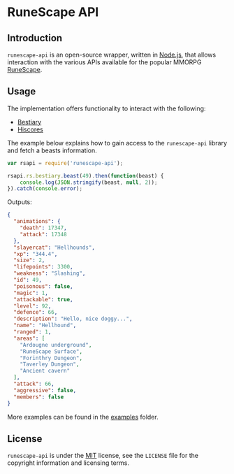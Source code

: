 # RuneScape API

## Introduction

`runescape-api` is an open-source wrapper, written in [Node.js][nodejs], that allows interaction with the various APIs available for the popular MMORPG [RuneScape][runescape].

## Usage

The implementation offers functionality to interact with the following:

* [Bestiary][bestiary]
* [Hiscores][hiscores]

The example below explains how to gain access to the `runescape-api` library and fetch a beasts information.

```javascript
var rsapi = require('runescape-api');

rsapi.rs.bestiary.beast(49).then(function(beast) {
    console.log(JSON.stringify(beast, null, 2));
}).catch(console.error);
```

Outputs:

```json
{
  "animations": {
    "death": 17347,
    "attack": 17348
  },
  "slayercat": "Hellhounds",
  "xp": "344.4",
  "size": 2,
  "lifepoints": 3300,
  "weakness": "Slashing",
  "id": 49,
  "poisonous": false,
  "magic": 1,
  "attackable": true,
  "level": 92,
  "defence": 66,
  "description": "Hello, nice doggy...",
  "name": "Hellhound",
  "ranged": 1,
  "areas": [
    "Ardougne underground",
    "RuneScape Surface",
    "Forinthry Dungeon",
    "Taverley Dungeon",
    "Ancient cavern"
  ],
  "attack": 66,
  "aggressive": false,
  "members": false
}

```

More examples can be found in the [examples][examples] folder.

## License
`runescape-api` is under the [MIT][mit] license, see the `LICENSE` file for the copyright information and licensing terms.

[nodejs]: https://nodejs.org
[runescape]: http://www.runescape.com
[bestiary]: http://services.runescape.com/m=rswiki/en/Bestiary_APIs
[hiscores]: http://services.runescape.com/m=rswiki/en/Hiscores_APIs
[examples]: https://github.com/Joshua-F/runescape-api/tree/master/examples
[mit]: http://opensource.org/licenses/MIT